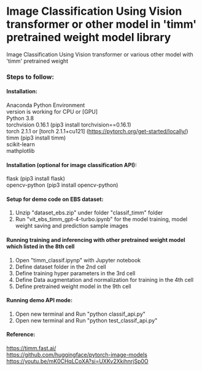 # Image Classification Using Vision transformer or other model in 'timm' pretrained weight model library
Image Classification Using Vision transformer or various other model with 'timm' pretrained weight 

### Steps to follow:
#### Installation:
Anaconda Python Environment <br/>
version is working for CPU or [GPU] <br/>
Python 3.8 <br/>
torchvision 0.16.1 (pip3 install torchvision==0.16.1) <br/>
torch 2.1.1 or [torch 2.1.1+cu121] (https://pytorch.org/get-started/locally/) <br/>
timm (pip3 install timm) <br/>
scikit-learn <br/>
mathplotlib <br/>

#### Installation (optional for image classification API):
flask (pip3 install flask) <br/>
opencv-python (pip3 install opencv-python) <br/>

#### Setup for demo code on EBS dataset:
1. Unzip "dataset_ebs.zip" under folder "classif_timm" folder<br/>
2. Run "vit_ebs_timm_gpt-4-turbo.ipynb" for the model training, model weight saving and prediction sample images<br/>

#### Running training and inferencing with other pretrained weight model which listed in the 8th cell
1. Open "timm_classif.ipynp" with Jupyter notebook <br/>
2. Define dataset folder in the 2nd cell <br/>
3. Define training hyper parameters in the 3rd cell <br/>
4. Define Data augmentation and normalization for training in the 4th cell <br/>
5. Define pretrained weight model in the 9th cell <br>

#### Running demo API mode:
1. Open new terminal and Run "python classif_api.py" <br/>
2. Open new terminal and Run "python test_classif_api.py" <br/>
#### Reference: 
https://timm.fast.ai/ <br/>
https://github.com/huggingface/pytorch-image-models <br/>
https://youtu.be/mK0CHqLCoXA?si=UXKv2XkihnrjSp0O <br/>

